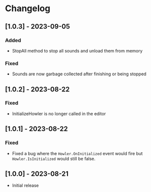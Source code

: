 ﻿# Changelog

## [1.0.3] - 2023-09-05
### Added
- StopAll method to stop all sounds and unload them from memory

### Fixed
- Sounds are now garbage collected after finishing or being stopped

## [1.0.2] - 2023-08-22
### Fixed
- InitializeHowler is no longer called in the editor

## [1.0.1] - 2023-08-22
### Fixed
- Fixed a bug where the `Howler.OnInitialized` event would fire but `Howler.IsInitialized` would still be false.


## [1.0.0] - 2023-08-21
- Initial release
